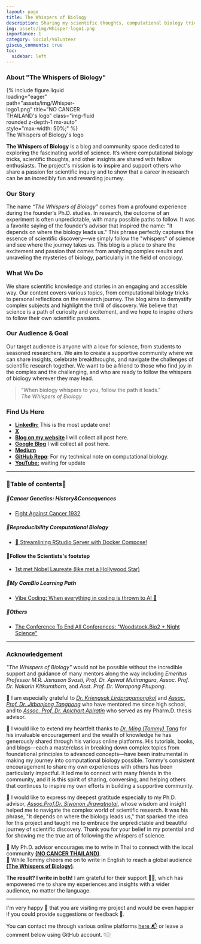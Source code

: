 ```yaml
---
layout: page
title: The Whispers of Biology
description: Sharing my scientific thoughts, computational biology tricks, and other insights with scientific friends. I hope we can pursue our passion for science together.
img: assets/img/Whisper-logo1.png
importance: 1
category: Social/Volunteer
giscus_comments: true
toc:
  sidebar: left
---
```


### About "The Whispers of Biology"

<div class="row justify-content-center">
  <div class="col-sm mt-3 mt-md-0 content-center" style="max-width: 50%;">
    {% include figure.liquid loading="eager" path="assets/img/Whisper-logo1.png" title="NO CANCER THAILAND's logo" class="img-fluid rounded z-depth-1 mx-auto" style="max-width: 50%;" %}
  </div>
</div>
<div class="caption text-center">
    <a>The Whispers of Biology's logo</a>
</div>

**The Whispers of Biology** is a blog and community space dedicated to exploring the fascinating world of science. It’s where computational biology tricks, scientific thoughts, and other insights are shared with fellow enthusiasts. The project's mission is to inspire and support others who share a passion for scientific inquiry and to show that a career in research can be an incredibly fun and rewarding journey.

### Our Story

The name _“The Whispers of Biology”_ comes from a profound experience during the founder's Ph.D. studies. In research, the outcome of an experiment is often unpredictable, with many possible paths to follow. It was a favorite saying of the founder’s advisor that inspired the name: "It depends on where the biology leads us." This phrase perfectly captures the essence of scientific discovery—we simply follow the "whispers" of science and see where the journey takes us. This blog is a place to share the excitement and passion that comes from analyzing complex results and unraveling the mysteries of biology, particularly in the field of oncology.

### What We Do

We share scientific knowledge and stories in an engaging and accessible way. Our content covers various topics, from computational biology tricks to personal reflections on the research journey. The blog aims to demystify complex subjects and highlight the thrill of discovery. We believe that science is a path of curiosity and excitement, and we hope to inspire others to follow their own scientific passions.

### Our Audience & Goal

Our target audience is anyone with a love for science, from students to seasoned researchers. We aim to create a supportive community where we can share insights, celebrate breakthroughs, and navigate the challenges of scientific research together. We want to be a friend to those who find joy in the complex and the challenging, and who are ready to follow the whispers of biology wherever they may lead.

> "When biology whispers to you, follow the path it leads."
> \
> _The Whispers of Biology_

### Find Us Here

- [**LinkedIn:**](https://www.linkedin.com/in/kuchikinamthip/) This is the most update one!
- [**X**](https://twitter.com/Kuchiki_Namthip)
- [**Blog on my website**](https://kuchikinamthip.github.io/blog/) I will collect all post here.
- [**Google Blog**](https://thewhispersofbiology.blogspot.com/) I will collect all post here.
- [**Medium**](https://medium.com/@kuchikinamthip)
- [**GitHub Repo**](https://github.com/KuchikiNamthip?tab=repositories): For my technical note on computational biology.
- [**YouTube:**](https://www.youtube.com/@TheWhispersofBiology) waiting for update

---

### 🧶Table of contents🧶

##### 🍭Cancer Genetics: History&Consequences

- [Fight Against Cancer 1932](https://thewhispersofbiology.blogspot.com/2025/04/fight-against-cancer-1932.html)

##### 🍭Reproducibility Computational Biology

- [🚀 Streamlining RStudio Server with Docker Compose!](https://thewhispersofbiology.blogspot.com/2025/08/streamlining-rstudio-server-with-docker.html)

#### 🍭Follow the Scientists's footstep

- [1st met Nobel Laureate (like met a Hollywood Star)](https://thewhispersofbiology.blogspot.com/2025/08/1st-met-nobel-laureate-like-hollywood.html)

##### 🍭My ComBio Learning Path

- [Vibe Coding: When everything in coding is thrown to AI 🤖](https://thewhispersofbiology.blogspot.com/2025/08/vibe-coding-when-everything-in-coding.html)

##### 🍭Others

- [The Conference To End All Conferences: "Woodstock.Bio2 + Night Science"](https://thewhispersofbiology.blogspot.com/2025/08/the-conference-to-end-all-conferences.html)

---

### Acknowledgement

_"The Whispers of Biology"_ would not be possible without the incredible support and guidance of many mentors along the way including _Emeritus Professor M.R. Jisnuson Svasti_, _Prof. Dr. Apiwat Mutirangura_, _Assoc. Prof. Dr. Nakarin Kitkumthorn_, and _Asst. Prof. Dr. Worapong Phupong_.

🧩 I am especially grateful to [_Dr. Kriengsak Lirdprapamongkol_](https://www.cri.or.th/dr-kriengsak-lirdprapamongkol/) and [_Assoc. Prof. Dr. Jitbanjong Tangpong_](https://scholar.google.com/citations?user=kHV6NnkAAAAJ&hl=en) who have mentored me since high school, and to [_Assoc. Prof. Dr. Apichart Apiratin_](https://www.researchgate.net/profile/Apichart-Atipairin) who served as my Pharm.D. thesis advisor.

🧩 I would like to extend my heartfelt thanks to [_Dr. Ming (Tommy) Tang_](https://x.com/tangming2005) for his invaluable encouragement and the wealth of knowledge he has generously shared through his various online platforms. His tutorials, books, and blogs—each a masterclass in breaking down complex topics from foundational principles to advanced concepts—have been instrumental in making my journey into computational biology possible. Tommy's consistent encouragement to share my own experiences with others has been particularly impactful. It led me to connect with many friends in the community, and it is this spirit of sharing, conversing, and helping others that continues to inspire my own efforts in building a supportive community.

🧩 I would like to express my deepest gratitude especially to my Ph.D. advisor, [_Assoc.Prof.Dr. Siwanon Jirawatnotai_](https://scholar.google.ca/citations?user=5nSlAnIAAAAJ&hl=en), whose wisdom and insight helped me to navigate the complex world of scientific research. It was his phrase, "It depends on where the biology leads us," that sparked the idea for this project and taught me to embrace the unpredictable and beautiful journey of scientific discovery. Thank you for your belief in my potential and for showing me the true art of following the whispers of science.

🎯 My Ph.D. advisor encourages me to write in Thai to connect with the local community [**(NO CANCER THAILAND)**](https://kuchikinamthip.github.io/projects/NoCancer/). \
🎯 While Tommy cheers me on to write in English to reach a global audience [**(The Whispers of Biology)**](https://kuchikinamthip.github.io/projects/WhispersBiology/).

**The result? I write in both!**
I am grateful for their support 🥰🥰, which has empowered me to share my experiences and insights with a wider audience, no matter the language.

---

I'm very happy 🥰 that you are visiting my project and would be even happier if you could provide suggestions or feedback 🤩.

You can contact me through various online platforms [here 📬](https://kuchikinamthip.github.io/) or leave a comment below using GitHub account. 👇🏼
